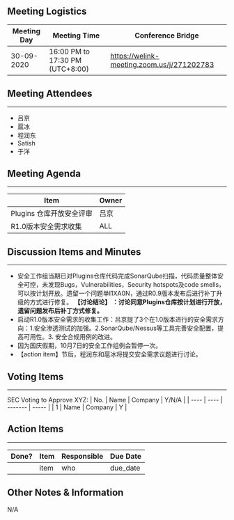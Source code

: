 ## Meeting Logistics

| Meeting Day | Meeting Time                    | Conference Bridge                          |
| ----------- | ------------------------------- | ------------------------------------------ |
| 30-09-2020  | 16:00 PM to 17:30 PM (UTC+8:00) | https://welink-meeting.zoom.us/j/271202783 |

## Meeting Attendees
** **
- 吕京
- 扈冰
- 程润东
- Satish
- 于洋


## Meeting Agenda

** **
| Item                               | Owner  |
| ---------------------------------- | ------ |
| Plugins 仓库开放安全评审             | 吕京    |
| R1.0版本安全需求收集                 | ALL    |


## Discussion Items and Minutes

** **
- 安全工作组当期已对Plugins仓库代码完成SonarQube扫描，代码质量整体安全可控，未发现Bugs，Vulnerabilities，Security hotspots及code smells，可以按计划开放。遗留一个问题单I1XA0N，通过R0.9版本发布后进行补丁升级的方式进行修复。 **【讨论结论】 ：讨论同意Plugins仓库按计划进行开放，遗留问题发布后补丁方式修复。**
- 启动R1.0版本安全需求的收集工作：吕京提了3个在1.0版本进行的安全需求方向：1.安全渗透测试的加强。2.SonarQube/Nessus等工具完善安全配置，提高可用性。3. 安全合规用例的改进。
- 因为国庆假期，10月7日的安全工作组例会暂停一次。
- 【action item】节后，程润东和扈冰将提交安全需求议题进行讨论。
  

## Voting Items

** **
SEC Voting to Approve XYZ:
| No.  | Name | Company | Y/N/A |
| ---- | ---- | ------- | ----- |
| 1    | Name | Company | Y     |

## Action Items
** **
| Done? | Item | Responsible | Due Date |
| ----- | ---- | ----------- | -------- |
|       | item | who         | due_date |

## Other Notes & Information
N/A